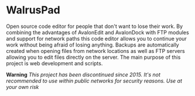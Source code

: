 # WalrusPad
Open source code editor for people that don't want to lose their work. By combining the advantages of AvalonEdit and AvalonDock with FTP modules and support for network paths this code editor allows you to continue your work without being afraid of losing anything. Backups are automatically created when opening files from network locations as well as FTP servers allowing you to edit files directly on the server. The main purpose of this project is web development and scripts.

**Warning** _This project has been discontinued since 2015. It's not recommended to use within public networks for security reasons. Use at your own risk_
